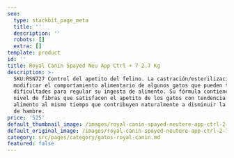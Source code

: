 ```yaml
---
seo:
  type: stackbit_page_meta
  title: ''
  description: ''
  robots: []
  extra: []
template: product
id: ''
title: Royal Canin Spayed Neu App Ctrl + 7 2.7 Kg
description: >-
  SKU:RSN727 Control del apetito del felino. La castración/esterilización puede
  modificar el comportamiento alimentario de algunos gatos que pueden tener
  dificultades para regular su ingesta de alimento. Su fórmula contiene un alto
  nivel de fibras que satisfacen el apetito de los gatos con tendencia a pedir
  alimento al mismo tiempo que contribuyen naturalmente a disminuir la sensación
  de hambre.
price: '525'
default_thumbnail_image: /images/royal-canin-spayed-neutere-app-ctrl-2-7-kg.jpg
default_original_image: /images/royal-canin-spayed-neutere-app-ctrl-2-7-kg.jpg
category: src/pages/category/gatos-royal-canin.md
featured: false
---
```

